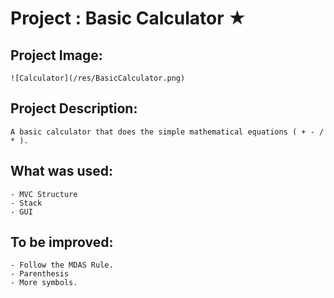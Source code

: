 # Project : Basic Calculator ★

## Project Image:
    ![Calculator](/res/BasicCalculator.png)

## Project Description:
    A basic calculator that does the simple mathematical equations ( + - / * ).

## What was used:
    - MVC Structure
    - Stack
    - GUI

## To be improved:

    - Follow the MDAS Rule.
    - Parenthesis
    - More symbols.
